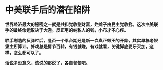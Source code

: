 中美联手后的潜在陷阱
====

			

**世界经济最大的秘密之一就是共和党收割财富，烂摊子由民主党收拾。这次中美联手的最终命运取决于大选。反正用的纳税人的钱，小布才不心疼。**

**联手制造的反弹过后，是否一个平台期还是新一次真正毁灭的开始，其实早被老奴隶主所算计。好戏总是情节百转，有钱就赚，有戏就看，关键脚底要牙买加，这样，怎么都可以了。**

**话说多没意义，该说的都说了，各自领悟吧。**
